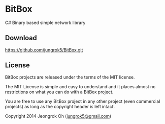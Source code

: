 # BitBox
C# Binary based simple network library

## Download
https://github.com/jungrok5/BitBox.git

## License
BitBox projects are released under the terms of the MIT license.

The MIT License is simple and easy to understand and it places almost no restrictions on what you can do with a BitBox project.

You are free to use any BitBox project in any other project (even commercial projects) as long as the copyright header is left intact.

Copyright 2014 Jeongrok Oh (jungrok5@gmail.com)
